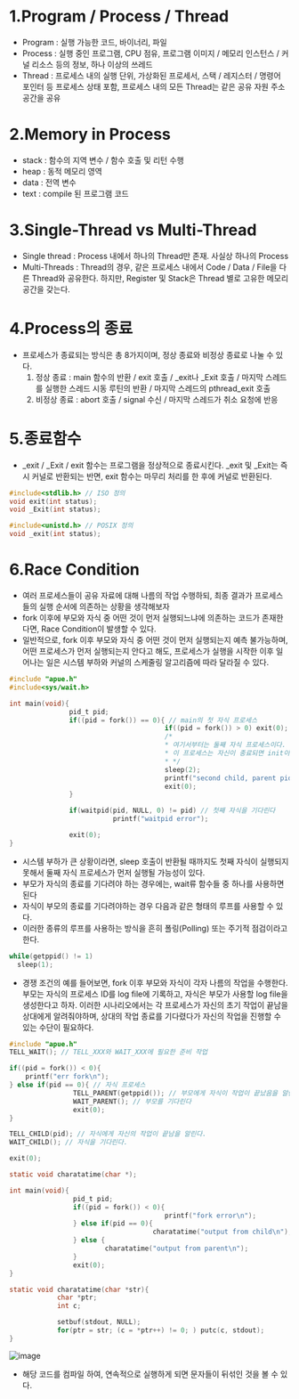 1.Program / Process / Thread
============================
 - Program : 실행 가능한 코드, 바이너리, 파일
 - Process : 실행 중인 프로그램, CPU 점유, 프로그램 이미지 / 메모리 인스턴스 / 커널 리소스 등의 정보, 하나 이상의 쓰레드
 - Thread : 프로세스 내의 실행 단위, 가상화된 프로세서, 스택 / 레지스터 / 명령어 포인터 등 프로세스 상태 포함, 프로세스 내의 모든 Thread는 같은 공유 자원 주소 공간을 공유

2.Memory in Process
===================
 - stack : 함수의 지역 변수 / 함수 호출 및 리턴 수행
 - heap : 동적 메모리 영역
 - data : 전역 변수
 - text : compile 된 프로그램 코드

3.Single-Thread vs Multi-Thread
===============================
 - Single thread : Process 내에서 하나의 Thread만 존재. 사실상 하나의 Process
 - Multi-Threads : Thread의 경우, 같은 프로세스 내에서 Code / Data / File을 다른 Thread와 공유한다. 하지만, Register 및 Stack은 Thread 별로 고유한 메모리 공간을 갖는다.

4.Process의 종료
================
 - 프로세스가 종료되는 방식은 총 8가지이며, 정상 종료와 비정상 종료로 나눌 수 있다.
   1. 정상 종료 : main 함수의 반환 / exit 호출 / _exit나 _Exit 호출 / 마지막 스레드를 실행한 스레드 시동 루틴의 반환 / 마지막 스레드의 pthread_exit 호출
   2. 비정상 종료 : abort 호출 / signal 수신 / 마지막 스레드가 취소 요청에 반응

5.종료함수
==========
 - _exit / _Exit / exit 함수는 프로그램을 정상적으로 종료시킨다. _exit 및 _Exit는 즉시 커널로 반환되는 반면, exit 함수는 마무리 처리를 한 후에 커널로 반환된다.
```c
#include<stdlib.h> // ISO 정의
void exit(int status);
void _Exit(int status);

#include<unistd.h> // POSIX 정의
void _exit(int status);
```

6.Race Condition
=================
 - 여러 프로세스들이 공유 자료에 대해 나름의 작업 수행하되, 최종 결과가 프로세스들의 실행 순서에 의존하는 상황을 생각해보자
 - fork 이후에 부모와 자식 중 어떤 것이 먼저 실행되느냐에 의존하는 코드가 존재한다면, Race Condition이 발생할 수 있다.
 - 일반적으로, fork 이후 부모와 자식 중 어떤 것이 먼저 실행되는지 예측 불가능하며, 
   어떤 프로세스가 먼저 실행되는지 안다고 해도, 프로세스가 실행을 시작한 이후 일어나는 일은 시스템 부하와 커널의 스케줄링 알고리즘에 따라 달라질 수 있다.
```c
#include "apue.h"
#include<sys/wait.h>

int main(void){
               pid_t pid;
               if((pid = fork()) == 0){ // main의 첫 자식 프로세스
                                       if((pid = fork()) > 0) exit(0);
                                       /*
                                       * 여기서부터는 둘째 자식 프로세스이다. 첫 자식 프로세스가 exit()를 호출하는 즉시, 이 프로세스의 부모는 init()이 된다.
                                       * 이 프로세스는 자신이 종료되면 init이 이 프로세스의 상태를 회수하게 된다는 사실에 근거하여 작업을 계속 진행한다.
                                       * */
                                       sleep(2);
                                       printf("second child, parent pid = %d\n", getppid());
                                       exit(0);
               }

               if(waitpid(pid, NULL, 0) != pid) // 첫째 자식을 기다린다
                          printf("waitpid error");

               exit(0);
}
```
 - 시스템 부하가 큰 상황이라면, sleep 호출이 반환될 때까지도 첫째 자식이 실행되지 못해서 둘째 자식 프로세스가 먼저 실행될 가능성이 있다.
 - 부모가 자식의 종료를 기다려야 하는 경우에는, wait류 함수들 중 하나를 사용하면 된다
 - 자식이 부모의 종료를 기다려야하는 경우 다음과 같은 형태의 루프를 사용할 수 있다.
 - 이러한 종류의 루프를 사용하는 방식을 흔히 폴링(Polling) 또는 주기적 점검이라고 한다.
```c
while(getppid() != 1)
  sleep(1);
```
 - 경쟁 조건의 예를 들어보면, fork 이후 부모와 자식이 각자 나름의 작업을 수행한다. 부모는 자식의 프로세스 ID를 log file에 기록하고, 자식은 부모가 사용할 log file을 생성한다고 하자. 이러한 시나리오에서는 각 프로세스가 자신의 초기 작업이 끝남을 상대에게 알려줘야하며, 상대의 작업 종료를 기다렸다가 자신의 작업을 진행할 수 있는 수단이 필요하다.
```c
#include "apue.h"
TELL_WAIT(); // TELL_XXX와 WAIT_XXX에 필요한 준비 작업

if((pid = fork()) < 0){
    printf("err fork\n");
} else if(pid == 0){ // 자식 프로세스
				TELL_PARENT(getppid()); // 부모에게 자식이 작업이 끝났음을 알린다.
				WAIT_PARENT(); // 부모를 기다린다
				exit(0);
} 

TELL_CHILD(pid); // 자식에게 자신의 작업이 끝남을 알린다.
WAIT_CHILD(); // 자식을 기다린다.

exit(0);
```

```c
static void charatatime(char *);

int main(void){
                pid_t pid;
                if((pid = fork()) < 0){
                                       printf("fork error\n");
                } else if(pid == 0){
                                    charatatime("output from child\n");
                } else {
                        charatatime("output from parent\n");
                }
                exit(0);
}

static void charatatime(char *str){
            char *ptr;
            int c;

            setbuf(stdout, NULL);
            for(ptr = str; (c = *ptr++) != 0; ) putc(c, stdout);
}
```
 ![image](https://user-images.githubusercontent.com/70207093/196831887-f38bce36-19e8-4454-8323-a9885bad3f11.png)
 - 해당 코드를 컴파일 하여, 연속적으로 실행하게 되면 문자들이 뒤섞인 것을 볼 수 있다.

